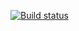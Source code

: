 [![Build status](https://ci.appveyor.com/api/projects/status/je5cga03bbj1bd79/branch/main?svg=true)](https://ci.appveyor.com/project/NastiaZe/test/branch/main)
